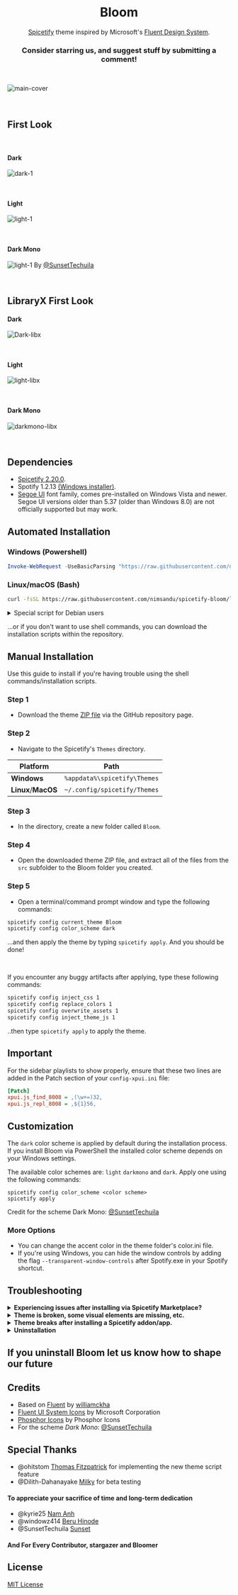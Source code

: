 <div align="center">
  <h1>Bloom</h1>

  [Spicetify](https://github.com/khanhas/spicetify-cli) theme inspired by Microsoft's [Fluent Design System](https://www.microsoft.com/design/fluent).  

### **Consider starring us, and suggest stuff by submitting a comment!**

</div>

<br>

![main-cover](https://raw.githubusercontent.com/nimsandu/spicetify-bloom/legacy/images/bloom_cover.jpg)

<br>

## First Look

<br>

#### **Dark**

![dark-1](https://raw.githubusercontent.com/nimsandu/spicetify-bloom/legacy/images/dark.png)

<br>

#### **Light**

![light-1](https://raw.githubusercontent.com/nimsandu/spicetify-bloom/legacy/images/light.png)

<br>

#### **Dark Mono**

![light-1](https://raw.githubusercontent.com/nimsandu/spicetify-bloom/legacy/images/darkmono.png)
By [@SunsetTechuila](https://github.com/SunsetTechuila)

<br>

## **LibraryX First Look**

#### **Dark**

![Dark-libx](https://github.com/nimsandu/spicetify-bloom/blob/58b8799bfc963c87d97b5eff1cb1faf48f15c5f3/images/libx_dark.jpg)

<br>

#### **Light**

![light-libx](https://github.com/nimsandu/spicetify-bloom/blob/58b8799bfc963c87d97b5eff1cb1faf48f15c5f3/images/libx_light.jpg)

<br>

#### **Dark Mono**

![darkmono-libx](https://github.com/nimsandu/spicetify-bloom/blob/58b8799bfc963c87d97b5eff1cb1faf48f15c5f3/images/libx_darkmono.jpg)

<br>

## Dependencies

- [Spicetify 2.20.0](https://github.com/spicetify/spicetify-cli/releases/tag/v2.20.0).
- Spotify 1.2.13 [(Windows installer)](https://upgrade.scdn.co/upgrade/client/win32-x86/spotify_installer-1.2.13.661.ga588f749-4064.exe).
- [Segoe UI](https://en.wikipedia.org/wiki/Segoe#Segoe_UI) font family, comes pre-installed on Windows Vista and newer.
  Segoe UI versions older than 5.37 (older than Windows 8.0) are not officially supported but may work.

## Automated Installation

### Windows (Powershell)

```powershell
Invoke-WebRequest -UseBasicParsing "https://raw.githubusercontent.com/nimsandu/spicetify-bloom/legacy/install/install.ps1" | Invoke-Expression
```

### Linux/macOS (Bash)

```bash
curl -fsSL https://raw.githubusercontent.com/nimsandu/spicetify-bloom/legacy/install/install.sh | bash
```

<details>
    <summary>Special script for Debian users</summary>
<p>Replace `install.sh` in the above command with `install_debian.sh`. Spotify made a derp that it doesn't work on some Debian installations. Passing `--no-zygote` flag to it will fix this issue, which also means we also need to add it to launcher entry. `install_debian.sh` script's whole purpose is to run the `install.sh` as usual, then applying the fix. Issues about it are welcome!</p>

#### credit [@windowz414](https://github.com/windowz414) for the script

</details>

...or if you don't want to use shell commands, you can download the installation scripts within the repository.

## Manual Installation

Use this guide to install if you're having trouble using the shell commands/installation scripts.

### Step 1

- Download the theme [ZIP file](https://github.com/nimsandu/spicetify-bloom/archive/refs/heads/legacy.zip) via the GitHub repository page.

### Step 2

- Navigate to the Spicetify's `Themes` directory.

| Platform            | Path                              |
| ------------------- | --------------------------------- |
| **Windows**         | `%appdata%\spicetify\Themes`      |
| **Linux**/**MacOS** | `~/.config/spicetify/Themes`      |

### Step 3

- In the directory, create a new folder called `Bloom`.

### Step 4

- Open the downloaded theme ZIP file, and extract all of the files from the `src` subfolder to the Bloom folder you created.

### Step 5

- Open a terminal/command prompt window and type the following commands:

```bash
spicetify config current_theme Bloom
spicetify config color_scheme dark
```

...and then apply the theme by typing `spicetify apply`. And you should be done!

<br>

If you encounter any buggy artifacts after applying, type these following commands:

```sh
spicetify config inject_css 1
spicetify config replace_colors 1
spicetify config overwrite_assets 1
spicetify config inject_theme_js 1
```

..then type `spicetify apply` to apply the theme.

## Important

For the sidebar playlists to show properly, ensure that these two lines are added in the Patch section of your `config-xpui.ini` file:

```ini
[Patch]
xpui.js_find_8008 = ,(\w+=)32,
xpui.js_repl_8008 = ,${1}56,
```

## Customization

The `dark` color scheme is applied by default during the installation process. If you install Bloom via PowerShell the installed color scheme depends on your Windows settings.

The available color schemes are: `light` `darkmono` and `dark`. Apply one using the following commands:

```
spicetify config color_scheme <color scheme>
spicetify apply
```

Credit for the scheme Dark Mono: [@SunsetTechuila](https://github.com/SunsetTechuila)

### More Options

- You can change the accent color in the theme folder's color.ini file.  
- If you're using Windows, you can hide the window controls by adding the flag `--transparent-window-controls` after Spotify.exe in your Spotify shortcut.  

## Troubleshooting

<details>
  <summary><b>Experiencing issues after installing via Spicetify Marketplace?</b></summary>
<blockquote> If you're experiencing issues after installing the theme via the Spicetify Marketplace, reset it by going to the Spicetify Marketplace settings, then scroll all the way down until you see the "Reset Marketplace" button. After that, proceed to install the theme using the instation methods shown above. </blockquote>
</details>

<details>
  <summary><b>Theme is broken, some visual elements are missing, etc.</b></summary>
<blockquote> Spotify releases updates very frequently, and when that happens, it's common for things to break. Generally, we'll be able to fix these issues, but there are certain issues that are out of our control. If you experience such an issue, please report them via the repository's issues page.
</details>

<details>
  <summary><b>Theme breaks after installing a Spicetify addon/app.</b></summary>
<blockquote> This occurs rather because the custom app doesnt exist. Check Spicetify repositories if it indeed exists in that exact package name and open an issue on this repo if it does for a more extended testing. </blockquote>

#### credit [@windowz414](https://github.com/windowz414) for the troubleshooting

</details>

<details>
  <summary><b>Uninstallation</b></summary>
  <blockquote>uninstallation

  1. Restore Spotify to original state
    ![image](https://user-images.githubusercontent.com/80559769/188782496-a38e4195-089d-4a73-80d7-eb7493db280e.png)

  2. Delete spicetify files in appdata. Local and roaming
    ![image](https://user-images.githubusercontent.com/80559769/188782730-24c13c8a-3264-4fe9-808b-62b6beb0f7d7.png)
    ![image](https://user-images.githubusercontent.com/80559769/188782810-776ce017-de18-449d-b0b3-3523e3d02f45.png)

  3. Use PowerShell to install spicetify and Bloom
    ![image](https://user-images.githubusercontent.com/80559769/188782914-c5e9e66d-de83-4b83-9f35-f2b0d78a062b.png)

  4. Restart and apply to Spotify
    ![image](https://user-images.githubusercontent.com/80559769/188783021-dd9e683a-c433-4d42-975a-e3c685d75f96.png)

#### credit [@Georgetheasian](https://github.com/Georgetheasian) for the uninstallation guide

 </details>

## If you uninstall Bloom let us know how to shape our future

## Credits

- Based on [Fluent](https://github.com/williamckha/spicetify-fluent) by [williamckha](https://github.com/williamckha)  
- [Fluent UI System Icons](https://github.com/microsoft/fluentui-system-icons) by Microsoft Corporation  
- [Phosphor Icons](https://github.com/phosphor-icons/phosphor-icons) by Phosphor Icons
- For the scheme *Dark Mono*: [@SunsetTechuila](https://github.com/SunsetTechuila)

## Special Thanks

- @ohitstom [Thomas Fitzpatrick](https://github.com/ohitstom) for implementing the new theme script feature
- @Dilith-Dahanayake [Milky](https://github.com/Dilith-Dahanayake) for beta testing

#### To appreciate your sacrifice of time and long-term dedication

- @kyrie25 [Nam Anh](https://github.com/kyrie25)
- @windowz414 [Beru Hinode](https://github.com/windowz414)
- @SunsetTechuila [Sunset](https://github.com/SunsetTechuila)

#### And For Every Contributor, stargazer and Bloomer

## License

[MIT License](LICENSE)
